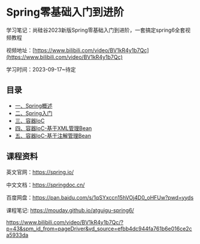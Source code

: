 
# Spring零基础入门到进阶

学习笔记：尚硅谷2023新版Spring零基础入门到进阶，一套搞定spring6全套视频教程

视频地址：[https://www.bilibili.com/video/BV1kR4y1b7Qc](https://www.bilibili.com/video/BV1kR4y1b7Qc)

学习时间：2023-09-17~待定

## 目录

- [一、Spring概述](/blog/spring/spring-1.md)
- [二、Spring入门](/blog/spring/spring-2.md)
- [三、容器IoC](/blog/spring/spring-3.md)
- [四、容器IoC-基于XML管理Bean](/blog/spring/spring-4.md)
- [五、容器IoC-基于注解管理Bean](/blog/spring/spring-5.md)


## 课程资料 

英文官网：https://spring.io/

中文文档：https://springdoc.cn/

百度网盘：https://pan.baidu.com/s/1qSYxccn15hVOj4D0_oHFUw?pwd=yyds 

课程笔记: https://mouday.github.io/atguigu-spring6/


https://www.bilibili.com/video/BV1kR4y1b7Qc/?p=43&spm_id_from=pageDriver&vd_source=efbb4dc944fa761b6e016ce2ca5933da